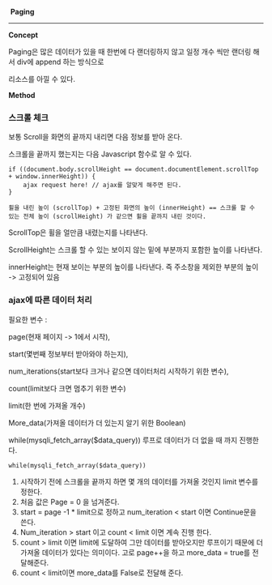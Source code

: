 ​									      **Paging** 

------

**Concept**

Paging은 많은 데이터가 있을 때 한번에 다 랜더링하지 않고 일정 개수 씩만 랜더링 해서 div에 append 하는 방식으로

리소스를 아낄 수 있다.



**Method**



<h3>스크롤 체크</h3>

보통 Scroll을 화면의 끝까지 내리면 다음 정보를 받아 온다.

스크롤을 끝까지 했는지는 다음 Javascript 함수로 알 수 있다.

```
if ((document.body.scrollHeight == document.documentElement.scrollTop + window.innerHeight)) {
    ajax request here! // ajax를 알맞게 해주면 된다.
}

휠을 내린 높이 (scrollTop) + 고정된 화면의 높이 (innerHeight) == 스크롤 할 수 있는 전체 높이 (scrollHeight) 가 같으면 휠을 끝까지 내린 것이다.
```

ScrollTop은 휠을 얼만큼 내렸는지를 나타낸다.

ScrollHeight는 스크롤 할 수 있는 보이지 않는 밑에 부분까지 포함한 높이를 나타낸다. 

innerHeight는 현재 보이는 부분의 높이를 나타낸다. 즉 주소창을 제외한 부분의 높이 -> 고정되어 있음



<h3>ajax에 따른 데이터 처리</h3>

필요한 변수 : 

page(현재 페이지 -> 1에서 시작),

start(몇번째 정보부터 받아와야 하는지),

num_iterations(start보다 크거나 같으면 데이터처리 시작하기 위한 변수), 

count(limit보다 크면 멈추기 위한 변수)

limit(한 번에 가져올 개수)

More_data(가져올 데이터가 더 있는지 알기 위한 Boolean)

while(mysqli_fetch_array($data_query)) 루프로 데이터가 더 없을 때 까지 진행한다.

```
while(mysqli_fetch_array($data_query))
```

1. 시작하기 전에 스크롤을 끝까지 하면 몇 개의 데이터를 가져올 것인지 limit 변수를 정한다.
2. 처음 값은 Page = 0 을 넘겨준다.
3. start = page -1 * limit으로 정하고 num_iteration < start 이면 Continue문을 쓴다.
4. Num_iteration > start 이고 count < limit 이면 계속 진행 한다.
5. count > limit 이면 limit에 도달하여 그만 데이터를 받아오지만 루프이기 때문에 더 가져올 데이터가 있다는 의미이다. 고로 page++을 하고 more_data = true를 전달해준다.
6. count < limit이면 more_data를 False로 전달해 준다.



